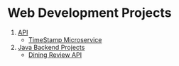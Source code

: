 # Web Development Projects 

1. [API](APIs)
   - [TimeStamp Microservice](APIs/4.%20Projects/TimeStamp%20microservice)
2. [Java Backend Projects](Java%20Backend%20Projects)
   - [Dining Review API](Java%20Backend%20Projects/DiningReviewAPI)


